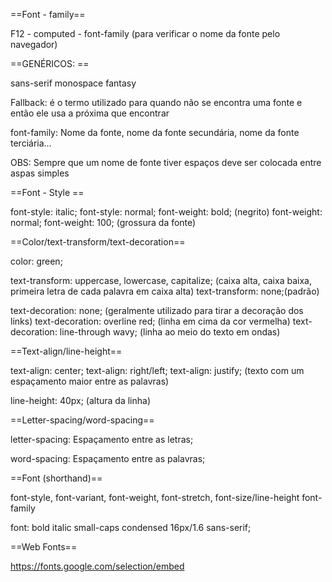 ==Font - family==

F12 - computed - font-family (para verificar o nome da fonte pelo navegador)


==GENÉRICOS: ==

sans-serif
monospace
fantasy

Fallback: é o termo utilizado para quando não se encontra uma fonte e então ele usa a próxima que encontrar

font-family: Nome da fonte, nome da fonte secundária, nome da fonte terciária...

OBS: Sempre que um nome de fonte tiver espaços deve ser colocada entre aspas simples

==Font - Style ==

font-style: italic;
font-style: normal;
font-weight: bold; (negrito)
font-weight: normal;
font-weight: 100; (grossura da fonte)

==Color/text-transform/text-decoration==

color: green;

text-transform:  uppercase, lowercase, capitalize; (caixa alta, caixa baixa, primeira letra de cada palavra em caixa alta)
text-transform: none;(padrão)

text-decoration: none; (geralmente utilizado para tirar a decoração dos links)
text-decoration: overline red; (linha em cima da cor vermelha)
text-decoration: line-through wavy; (linha ao meio do texto em ondas)

==Text-align/line-height==

text-align: center;
text-align: right/left;
text-align: justify; (texto com um espaçamento maior entre as palavras)

line-height: 40px; (altura da linha)

==Letter-spacing/word-spacing==

letter-spacing: Espaçamento entre as letras;

word-spacing: Espaçamento entre as palavras;

==Font (shorthand)==

font-style, font-variant, font-weight, font-stretch, font-size/line-height font-family

font: bold italic small-caps condensed 16px/1.6 sans-serif;

==Web Fonts==

https://fonts.google.com/selection/embed

